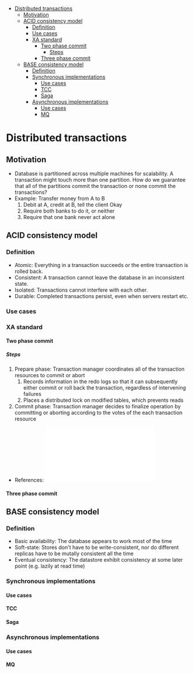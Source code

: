 
<!-- MarkdownTOC -->

- [Distributed transactions](#distributed-transactions)
	- [Motivation](#motivation)
	- [ACID consistency model](#acid-consistency-model)
		- [Definition](#definition)
		- [Use cases](#use-cases)
		- [XA standard](#xa-standard)
			- [Two phase commit](#two-phase-commit)
				- [Steps](#steps)
			- [Three phase commit](#three-phase-commit)
	- [BASE consistency model](#base-consistency-model)
		- [Definition](#definition-1)
		- [Synchronous implementations](#synchronous-implementations)
			- [Use cases](#use-cases-1)
			- [TCC](#tcc)
			- [Saga](#saga)
		- [Asynchronous implementations](#asynchronous-implementations)
			- [Use cases](#use-cases-2)
			- [MQ](#mq)

<!-- /MarkdownTOC -->

# Distributed transactions
## Motivation
* Database is partitioned across multiple machines for scalability. A transaction might touch more than one partition. How do we guarantee that all of the partitions commit the transaction or none commit the transactions?
* Example: Transfer money from A to B
	1. Debit at A, credit at B, tell the client Okay
	2. Require both banks to do it, or neither
	3. Require that one bank never act alone

## ACID consistency model
### Definition
* Atomic: Everything in a transaction succeeds or the entire transaction is rolled back.
* Consistent: A transaction cannot leave the database in an inconsistent state.
* Isolated: Transactions cannot interfere with each other.
* Durable: Completed transactions persist, even when servers restart etc.

### Use cases

### XA standard
#### Two phase commit
##### Steps
1. Prepare phase: Transaction manager coordinates all of the transaction resources to commit or abort
	1. Records information in the redo logs so that it can subsequently either commit or roll back the transaction, regardless of intervening failures
	2. Places a distributed lock on modified tables, which prevents reads
2. Commit phase: Transaction manager decides to finalize operation by committing or aborting according to the votes of the each transaction resource

* References: ![Reasoning behind two phase commit](./files/princeton-2phasecommit.pdf)

#### Three phase commit

## BASE consistency model
### Definition
* Basic availability: The database appears to work most of the time
* Soft-state: Stores don't have to be write-consistent, nor do different replicas have to be mutally consistent all the time
* Eventual consistency: The datastore exhibit consistency at some later point (e.g. lazily at read time)

### Synchronous implementations

#### Use cases
#### TCC
#### Saga

### Asynchronous implementations
#### Use cases
#### MQ